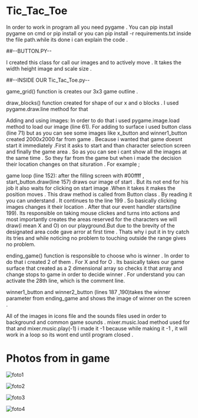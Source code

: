# Tic_Tac_Toe
In order to work in program all you need pygame . You can pip install pygame on cmd or pip install  or you can pip install -r requirements.txt inside the file path.while its done i can explain the code .

##--BUTTON.PY--

I created this class for call our images and to actively move . It takes the width height image and scale size . 

##--INSIDE OUR Tic_Tac_Toe.py--

game_grid() function is creates our 3x3 game outline .
  
draw_blocks() function created for shape of our x and o blocks . I used pygame.draw.line method for that

Adding and using images: In order to do that i used pygame.image.load method to load our image (line 61). For adding to surface i used button class (line 71) but as you can see some images like x_button and winner1_button created 2000x2000 far from game . Because i wanted that game doesnt start it immediately .First it asks to start and than character selection screen and finally the game area . So as you can see i cant show all the images at the same time . So they far from the game but when i made the decision their location changes on that situration . For example ;

game loop (line 152): after the filling screen with #00ffff  , start_button.draw(line 157) draws our image of start . But its not end for his job it also waits for clicking on start image .When it takes it makes the position moves . This draw method is called from Button class . By reading it you can understand . It continues to the line 199 . So basically clicking images changes it their location . After that our event handler starts(line 199). Its responsible on taking mouse clickes and turns into actions and most importantly creates the areas reserved for the characters we will draw(i mean X and O) on our playground.But due to the brevity of the designated area code gave arror at first time . Thats why i put it in try catch its tries and while noticing no problem to touching outside the range gives no problem. 
 
 ending_game() function is responsible to choose who is winner . In order to do that i created 2 of them . For X and for O . Its basically takes our game surface that created as a 2 dimensional array so checks it that array and change stops to game in order to decide winner . For understand you can activate the 28th line, which is the comment line.

winner1_button and winner2_button  (lines 187 ,190)takes the winner parameter from ending_game and shows the image of winner on the screen . 

All of the images in icons file and the sounds files used in order to background and common game sounds . mixer.music.load method used for that and mixer.music.play(-1) i made it -1 because while making it -1 , it will work in a loop so its wont end until program closed .


# Photos from in game
![foto1](https://user-images.githubusercontent.com/72496488/141329718-f8fc436d-e594-4bcb-9965-09d5c2957b42.PNG)



![foto2](https://user-images.githubusercontent.com/72496488/141329728-49b774c0-9314-4463-bfb5-193a14c89898.PNG)



![foto3](https://user-images.githubusercontent.com/72496488/141329736-e58ddbb3-9810-4b46-90c3-adb2567c5a43.PNG)



![foto4](https://user-images.githubusercontent.com/72496488/141329741-0545e82e-e33c-4263-b7e0-46b63058fa58.PNG)










